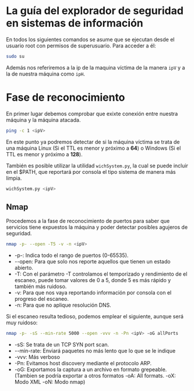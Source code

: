 # La guía del explorador de seguridad en sistemas de información

En todos los siguientes comandos se asume que se ejecutan desde el usuario root con permisos de superusuario. Para acceder a él:

```bash
sudo su
```

Además nos referiremos a la ip de la maquina víctima de la manera `ipV` y a la de nuestra máquina como `ipH`.

# Fase de reconocimiento
En primer lugar debemos comprobar que exixte conexión entre nuestra máquina y la máquina atacada.

```bash
ping -c 1 <ipV>
```

En este punto ya podremos detectar de si la máquina víctima se trata de una máquina Linux (Si el TTL es menor y próximo a **64**) o Windows (Si el TTL es menor y próximo a **128**).

También es posible utilizar la utilidad `wichSystem.py`, la cual se puede incluir en el $PATH, que reportará por consola el tipo sistema de manera más limpia.

```bash
wichSystem.py <ipV>
```

## Nmap

Procedemos a la fase de reconocimiento de puertos para saber que servicios tiene expuestos la máquina y poder detectar posibles agujeros de seguridad.

```bash
nmap -p- --open -T5 -v -n <ipV>
```

+ -p-: Indica todo el rango de puertos (0-65535).
+ --open: Para que solo nos reporte aquellos que tienen un estado abierto.
+ -T: Con el parámetro -T controlamos el temporizado y rendimiento de el escaneo, puede tomar valores de 0 a 5, donde 5 es más rápido y también más ruidoso.
+ -v: Para que nos vaya reportando información por consola con el progreso del escaneo.
+ -n: Para que no aplique resolución DNS.

Si el escaneo resulta tedioso, podemos emplear el siguiente, aunque será muy ruidoso:

```bash
nmap -p- -sS --min-rate 5000 --open -vvv -n -Pn <ipV> -oG allPorts
```

+ -sS: Se trata de un TCP SYN port scan.
+ --min-rate: Enviará paquetes no más lento que lo que se  le indique
+ -vvv: Más verboso
+ -Pn: Evitamos host discovery mediante el protocolo ARP.
+ -oG: Exportamos la captura a un archivo en formato grepeable. (Tambien se podría exportar a otros formatos -oA: All formats. -oX: Modo XML -oN: Modo nmap)